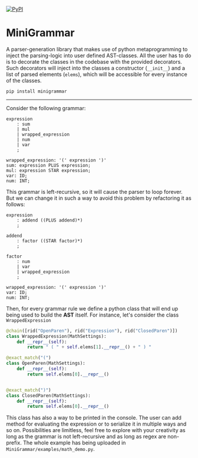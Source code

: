 
[![PyPI](https://img.shields.io/badge/-PyPI-blue.svg?logo=pypi&labelColor=555555)](https://pypi.org/project/minigrammar "PyPI")
# MiniGrammar

A parser-generation library that makes use of python metaprogramming to inject the parsing-logic 
into user defined AST-classes. All the user has to do is to decorate the classes in the codebase
with the provided decorators. Such decorators will inject into the classes a constructor (`__init__`) and
a list of parsed elements (`elems`), which will be accessible for every instance of the classes.

```bash
pip install minigrammar
```

---

Consider the following grammar:
```g4
expression
    : sum
    | mul
    | wrapped_expression
    | num
    | var
    ;

wrapped_expression: '(' expression ')'
sum: expression PLUS expression;
mul: expression STAR expression;
var: ID;
num: INT;
```

This grammar is left-recursive, so it will cause the parser to loop forever. But we can 
change it in such a way to avoid this problem by refactoring it as follows:

```g4
expression
    : addend ((PLUS addend)*) 
    ;

addend
    : factor ((STAR factor)*) 
    ;

factor
    : num
    | var
    | wrapped_expression
    ;

wrapped_expression: '(' expression ')'
var: ID;
num: INT;
```

Then, for every grammar rule we define a python class that will end up being used to build the **AST** itself. For instance,
let's consider the class `WrappedExpression`

```python
@chain([rid("OpenParen"), rid("Expression"), rid("ClosedParen")])
class WrappedExpression(MathSettings):
    def __repr__(self):
        return " ( " + self.elems[1].__repr__() + " ) "

@exact_match("(")
class OpenParen(MathSettings):
    def __repr__(self):
        return self.elems[0].__repr__()


@exact_match(")")
class ClosedParen(MathSettings):
    def __repr__(self):
        return self.elems[0].__repr__()
```

This class has also a way to be printed in the console. The user can add method for evaluating the expression or to serialize it in multiple ways
and so on. Possibilities are limitless, feel free to explore with your creativity as long as the grammar is not left-recursive and as long as 
regex are non-prefix. The whole example has being uploaded in `MiniGrammar/examples/math_demo.py`.